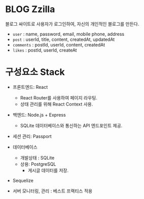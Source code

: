 # BLOG Zzilla
블로그 싸이트로 사용자가 로그인하여, 자신의 개인적인 블로그를 만든다. 
- `user` : name, password, email, mobile phone, address
- `post` : userId, title, content, createdAt, updatedAt
- `comments` : postId, userId, content, createdAt
- `likes` : postId, userId, createAt



# 구성요소 Stack

- 프론트엔드: React
    - React Router를 사용하여 페이지 라우팅.
    - 상태 관리를 위해 React Context 사용.
- 백엔드: Node.js + Express
    - SQLite 데이터베이스와 통신하는 API 엔드포인트 제공.
    
- 세션 관리: Passport
- 데이터베이스 
  - 개발상태 : SQLite
  - 상용: PostgreSQL
    - 게시글 데이터를 저장.
- Sequelize
- 서버 모니터링, 관리 : 베스트 프랙티스 적용